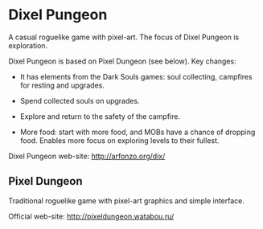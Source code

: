 Dixel Pungeon
=============
A casual roguelike game with pixel-art. The focus of Dixel Pungeon is exploration. 

Dixel Pungeon is based on Pixel Dungeon (see below). Key changes:

* It has elements from the Dark Souls games: soul collecting, campfires for resting and upgrades.

* Spend collected souls on upgrades.

* Explore and return to the safety of the campfire.

* More food: start with more food, and MOBs have a chance of dropping food. Enables more focus on exploring levels to their fullest.

Dixel Pungeon web-site:
http://arfonzo.org/dix/


Pixel Dungeon
-------------
Traditional roguelike game with pixel-art graphics and simple interface.

Official web-site: 
http://pixeldungeon.watabou.ru/
